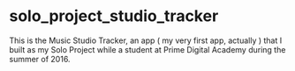 # solo_project_studio_tracker
This is the Music Studio Tracker, an app ( my very first app, actually ) that I built as my Solo Project while a student at Prime Digital Academy during the summer of 2016.


